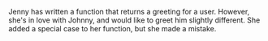 Jenny has written a function that returns a greeting for a user. However, she's in love with Johnny, and would like to greet him slightly different. She added a special case to her function, but she made a mistake.